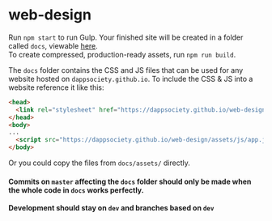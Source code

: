 # web-design

Run `npm start` to run Gulp. Your finished site will be created in a folder called `docs`, viewable [here](http://localhost:8000).  
To create compressed, production-ready assets, run `npm run build`.

The `docs` folder contains the CSS and JS files that can be used for any website hosted on `dappsociety.github.io`. To include the CSS & JS into a website reference it like this:

```html
<head>
  <link rel="stylesheet" href="https://dappsociety.github.io/web-design/assets/css/app.css">
</head>
<body>
...
  <script src="https://dappsociety.github.io/web-design/assets/js/app.js"></script>
</body>

```

Or you could copy the files from `docs/assets/` directly.

#### Commits on `master` affecting the `docs` folder should only be made when the whole code in `docs` works perfectly.

**Development should stay on `dev` and branches based on `dev`**
